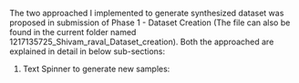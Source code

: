 The two approached I implemented to generate synthesized dataset was proposed in submission of Phase 1 - Dataset Creation (The file can also be found in the current folder named 1217135725_Shivam_raval_Dataset_creation). Both the approached are explained in detail in below sub-sections:

1. Text Spinner to generate new samples:
